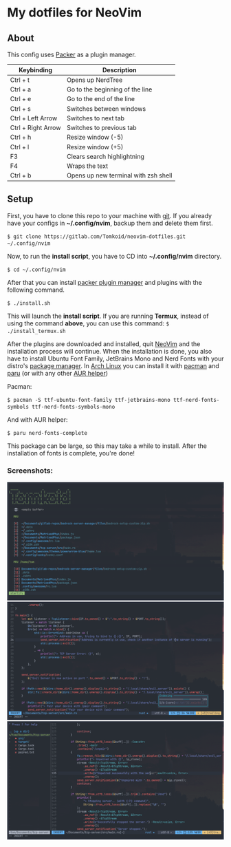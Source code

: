 # My dotfiles for NeoVim

## About
This config uses [Packer](https://github.com/hashicorp/packer) as a plugin manager.

| Keybinding            | Description                                 |
|-----------------------|---------------------------------------------|
| Ctrl + t              | Opens up NerdTree                           |
| Ctrl + a              | Go to the beginning of the line	      |
| Ctrl + e              | Go to the end of the line	       	      |
| Ctrl + s              | Switches between windows                    |
| Ctrl + Left Arrow     | Switches to next tab                        |
| Ctrl + Right Arrow    | Switches to previous tab                    |
| Ctrl + h              | Resize window (-5)                          |
| Ctrl + l              | Resize window (+5)                          |
| F3                    | Clears search highlightning                 |
| F4                    | Wraps the text                              | 
| Ctrl + b              | Opens up new terminal with zsh shell        |

## Setup
First, you have to clone this repo to your machine with [git](https://github.com/git/git).
If you already have your configs in **~/.config/nvim**, backup them and delete them first.
```
$ git clone https://gitlab.com/Tomkoid/neovim-dotfiles.git ~/.config/nvim
```
Now, to run the **install script**, you have to CD into **~/.config/nvim** directory.
```
$ cd ~/.config/nvim
```
After that you can install [packer plugin manager](https://github.com/hashicorp/packer) and plugins with the following command.
```
$ ./install.sh
```
This will launch the **install script**.
If you are running **Termux**, instead of using the command **above**, you can use this command: `$ ./install_termux.sh`

After the plugins are downloaded and installed, quit [NeoVim](https://github.com/neovim/neovim) and the installation process will continue.
When the installation is done, you also have to install Ubuntu Font Family, JetBrains Mono and Nerd Fonts with your distro's [package manager](https://wikiless.tiekoetter.com/wiki/Package_manager?lang=en).
In [Arch Linux](https://archlinux.org) you can install it with [pacman](https://wiki.archlinux.org/title/pacman) and [paru](https://github.com/Morganamilo/paru) (or with any other [AUR helper](https://wiki.archlinux.org/title/AUR_helpers))

Pacman:
```
$ pacman -S ttf-ubuntu-font-family ttf-jetbrains-mono ttf-nerd-fonts-symbols ttf-nerd-fonts-symbols-mono
```
And with AUR helper:
```
$ paru nerd-fonts-complete
```

This package can be large, so this may take a while to install.
After the installation of fonts is complete, you're done!

### Screenshots:
<img src="images/start.png">

<img src="images/in_action.png">

<img src="images/in_action_with_nerdtree.png">
